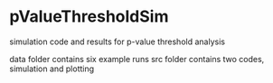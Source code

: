 # pValueThresholdSim
 simulation code and results for p-value threshold analysis
 
 data folder contains six example runs
 src  folder contains two codes, simulation and plotting
